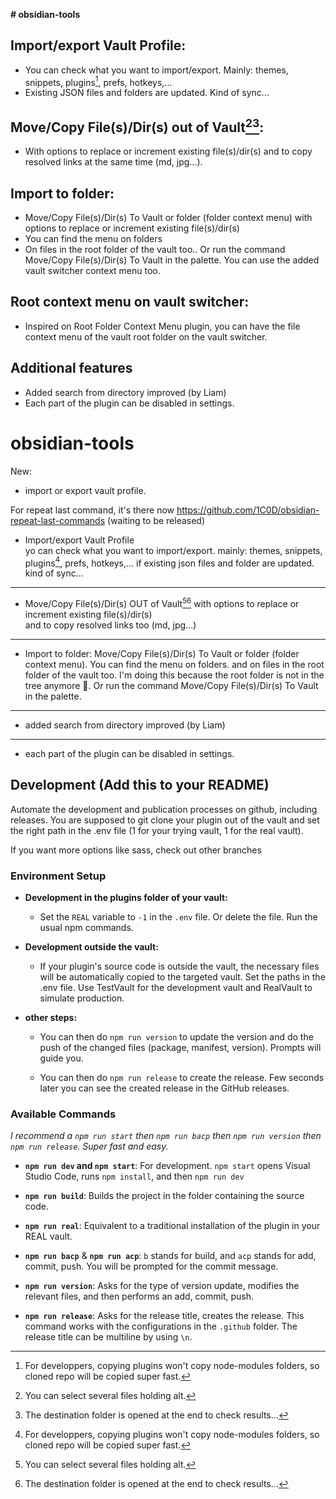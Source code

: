 **# obsidian-tools**

## Import/export Vault Profile:
- You can check what you want to import/export. Mainly: themes, snippets, plugins[^1], prefs, hotkeys,...
- Existing JSON files and folders are updated. Kind of sync...

## Move/Copy File(s)/Dir(s) out of Vault[^2][^3]:
- With options to replace or increment existing file(s)/dir(s) and to copy resolved links at the same time (md, jpg...).  

## Import to folder:
- Move/Copy File(s)/Dir(s) To Vault or folder (folder context menu) with options to replace or increment existing file(s)/dir(s)
- You can find the menu on folders 
- On files in the root folder of the vault too.. Or run the command Move/Copy File(s)/Dir(s) To Vault in the palette. You can use the added vault switcher context menu too.

## Root context menu on vault switcher:
- Inspired on Root Folder Context Menu plugin, you can have the file context menu of the vault root folder on the vault switcher.

## Additional features
- Added search from directory improved (by Liam)
- Each part of the plugin can be disabled in settings.

[^1]: For developpers, copying plugins won't copy node-modules folders, so cloned repo will be copied super fast.
[^2]: You can select several files holding alt.
[^3]: The destination folder is opened at the end to check results...


# obsidian-tools

New: 
- import or export vault profile.

For repeat last command, it's there now https://github.com/1C0D/obsidian-repeat-last-commands (waiting to be released)

- Import/export  Vault Profile  
  yo can check what you want to import/export. mainly: themes, snippets, plugins[^1], prefs, hotkeys,...
  if existing json files and folder are updated. kind of sync...   


---
- Move/Copy File(s)/Dir(s) OUT of Vault[^2][^3]
  with options to replace or increment existing file(s)/dir(s)   
  and to copy resolved links too (md, jpg...) 
--- 
- Import to folder: Move/Copy File(s)/Dir(s) To Vault or folder (folder context menu). You can find the menu on folders. and on files in the root folder of the vault too. I'm doing this because the root folder is not in the tree anymore 🥹. Or run the command  Move/Copy File(s)/Dir(s) To Vault in the palette.
---
- added search from directory improved (by Liam)
---
- each part of the plugin can be disabled in settings.

[^1]: copying plugins won't copy node-modules folders, so cloned repo will be copied super fast. debugs are printed
[^2]: you can select several files holding alt  
[^3]: the destination folder is opened at the end to check results...

## Development (Add this to your README)

Automate the development and publication processes on github, including releases. You are supposed to git clone your plugin out of the vault and set the right path in the .env file (1 for your trying vault, 1 for the real vault).  
  
If you want more options like sass, check out other branches     
  
### Environment Setup
  
- **Development in the plugins folder of your vault:**
  - Set the `REAL` variable to `-1` in the `.env` file. Or delete the file. Run the usual npm commands.

- **Development outside the vault:**
  - If your plugin's source code is outside the vault, the necessary files will be automatically copied to the targeted vault. Set the paths in the .env file. Use TestVault for the development vault and RealVault to simulate production.  
  
- **other steps:**   
  - You can then do `npm run version` to update the version and do the push of the changed files (package, manifest, version). Prompts will guide you.  
  
  - You can then do `npm run release` to create the release. Few seconds later you can see the created release in the GitHub releases.  

### Available Commands
  
*I recommend a `npm run start` then `npm run bacp` then `npm run version` then `npm run release`. Super fast and easy.*  
  
- **`npm run dev` and `npm start`**: For development. 
  `npm start` opens Visual Studio Code, runs `npm install`, and then `npm run dev`  
  
- **`npm run build`**: Builds the project in the folder containing the source code.  
  
- **`npm run real`**: Equivalent to a traditional installation of the plugin in your REAL vault.  
  
- **`npm run bacp`** & **`npm run acp`**: `b` stands for build, and `acp` stands for add, commit, push. You will be prompted for the commit message. 
  
- **`npm run version`**: Asks for the type of version update, modifies the relevant files, and then performs an add, commit, push.  
  
- **`npm run release`**: Asks for the release title, creates the release. This command works with the configurations in the `.github` folder. The release title can be multiline by using `\n`.